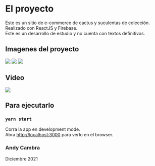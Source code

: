 # El proyecto

Este es un sitio de e-commerce de cactus y suculentas de colección.\
Realizado con ReactJS y Firebase.\
Este es un desarrollo de estudio y no cuenta con textos definitivos.

## Imagenes del proyecto

![](https://res.cloudinary.com/danb0chax/image/upload/v1640892863/plantas/Captura_de_Pantalla_2021-12-30_a_la_s_16.25.05_sc22sh.png)
![](https://res.cloudinary.com/danb0chax/image/upload/v1640892863/plantas/Captura_de_Pantalla_2021-12-30_a_la_s_16.25.29_hij58w.png)
![](https://res.cloudinary.com/danb0chax/image/upload/v1640892863/plantas/Captura_de_Pantalla_2021-12-30_a_la_s_16.28.32_gtoclc.png)

## Video

![](public/images/ccba.gif)

## Para ejecutarlo

### `yarn start`

Corra la app en development mode.\
Abra [http://localhost:3000](http://localhost:3000) para verlo en el browser.



### Andy Cambra
Diciembre 2021


